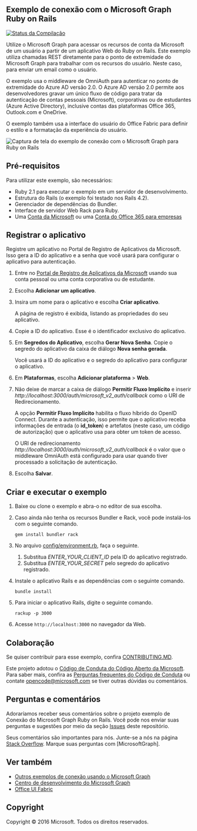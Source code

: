 ## <a name="microsoft-graph-ruby-on-rails-connect-sample"></a>Exemplo de conexão com o Microsoft Graph Ruby on Rails

[![Status da Compilação](https://api.travis-ci.org/microsoftgraph/ruby-connect-rest-sample.svg?branch=master)](https://travis-ci.org/microsoftgraph/ruby-connect-rest-sample)

Utilize o Microsoft Graph para acessar os recursos de conta da Microsoft de um usuário a partir de um aplicativo Web do Ruby on Rails. Este exemplo utiliza chamadas REST diretamente para o ponto de extremidade do Microsoft Graph para trabalhar com os recursos do usuário. Neste caso, para enviar um email como o usuário.

O exemplo usa o middleware de OmniAuth para autenticar no ponto de extremidade do Azure AD versão 2.0. O Azure AD versão 2.0 permite aos desenvolvedores gravar um único fluxo de código para tratar da autenticação de contas pessoais (Microsoft), corporativas ou de estudantes (Azure Active Directory), inclusive contas das plataformas Office 365, Outlook.com e OneDrive.

O exemplo também usa a interface do usuário do Office Fabric para definir o estilo e a formatação da experiência do usuário.

![Captura de tela do exemplo de conexão com o Microsoft Graph para Ruby on Rails](../readme-images/Microsoft-Graph-Ruby-Connect-UI.png)

## <a name="prerequisites"></a>Pré-requisitos

Para utilizar este exemplo, são necessários:

- Ruby 2.1 para executar o exemplo em um servidor de desenvolvimento.
- Estrutura do Rails (o exemplo foi testado nos Rails 4.2).
- Gerenciador de dependências do Bundler.
- Interface de servidor Web Rack para Ruby.
- Uma [Conta da Microsoft](https://www.outlook.com/) ou uma [Conta do Office 365 para empresas](https://msdn.microsoft.com/en-us/office/office365/howto/setup-development-environment#bk_Office365Account)

## <a name="register-the-application"></a>Registrar o aplicativo

Registre um aplicativo no Portal de Registro de Aplicativos da Microsoft. Isso gera a ID do aplicativo e a senha que você usará para configurar o aplicativo para autenticação.

1. Entre no [Portal de Registro de Aplicativos da Microsoft](https://apps.dev.microsoft.com/) usando sua conta pessoal ou uma conta corporativa ou de estudante.

2. Escolha **Adicionar um aplicativo**.

3. Insira um nome para o aplicativo e escolha **Criar aplicativo**.

    A página de registro é exibida, listando as propriedades do seu aplicativo.

4. Copie a ID do aplicativo. Esse é o identificador exclusivo do aplicativo.

5. Em **Segredos do Aplicativo**, escolha **Gerar Nova Senha**. Copie o segredo do aplicativo da caixa de diálogo **Nova senha gerada**.

    Você usará a ID do aplicativo e o segredo do aplicativo para configurar o aplicativo.

6. Em **Plataformas**, escolha **Adicionar plataforma** > **Web**.

7. Não deixe de marcar a caixa de diálogo **Permitir Fluxo Implícito** e inserir *http://localhost:3000/auth/microsoft_v2_auth/callback* como o URI de Redirecionamento.

    A opção **Permitir Fluxo Implícito** habilita o fluxo híbrido do OpenID Connect. Durante a autenticação, isso permite que o aplicativo receba informações de entrada (o **id_token**) e artefatos (neste caso, um código de autorização) que o aplicativo usa para obter um token de acesso.

    O URI de redirecionamento *http://localhost:3000/auth/microsoft_v2_auth/callback* é o valor que o middleware OmniAuth está configurado para usar quando tiver processado a solicitação de autenticação.

8. Escolha **Salvar**.

## <a name="build-and-run-the-sample"></a>Criar e executar o exemplo

1. Baixe ou clone o exemplo e abra-o no editor de sua escolha.
1. Caso ainda não tenha os recursos Bundler e Rack, você pode instalá-los com o seguinte comando.

    ```
    gem install bundler rack
    ```
2. No arquivo [config/environment.rb](config/environment.rb), faça o seguinte.
    1. Substitua *ENTER_YOUR_CLIENT_ID* pela ID do aplicativo registrado.
    2. Substitua *ENTER_YOUR_SECRET* pelo segredo do aplicativo registrado.

3. Instale o aplicativo Rails e as dependências com o seguinte comando.

    ```
    bundle install
    ```
4. Para iniciar o aplicativo Rails, digite o seguinte comando.

    ```
    rackup -p 3000
    ```
5. Acesse ```http://localhost:3000``` no navegador da Web.

<a name="contributing"></a>
## <a name="contributing"></a>Colaboração ##

Se quiser contribuir para esse exemplo, confira [CONTRIBUTING.MD](/CONTRIBUTING.md).

Este projeto adotou o [Código de Conduta do Código Aberto da Microsoft](https://opensource.microsoft.com/codeofconduct/). Para saber mais, confira as [Perguntas frequentes do Código de Conduta](https://opensource.microsoft.com/codeofconduct/faq/) ou contate [opencode@microsoft.com](mailto:opencode@microsoft.com) se tiver outras dúvidas ou comentários.

## <a name="questions-and-comments"></a>Perguntas e comentários

Adoraríamos receber seus comentários sobre o projeto exemplo de Conexão do Microsoft Graph Ruby on Rails. Você pode nos enviar suas perguntas e sugestões por meio da seção [Issues](https://github.com/microsoftgraph/ruby-connect-rest-sample/issues) deste repositório.

Seus comentários são importantes para nós. Junte-se a nós na página [Stack Overflow](http://stackoverflow.com/questions/tagged/office365+or+microsoftgraph). Marque suas perguntas com [MicrosoftGraph].

## <a name="see-also"></a>Ver também

- [Outros exemplos de conexão usando o Microsoft Graph](https://github.com/MicrosoftGraph?utf8=%E2%9C%93&query=-Connect)
- [Centro de desenvolvimento do Microsoft Graph](http://graph.microsoft.io)
- [Office UI Fabric](https://github.com/OfficeDev/Office-UI-Fabric)

## <a name="copyright"></a>Copyright
Copyright © 2016 Microsoft. Todos os direitos reservados.
